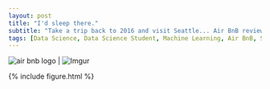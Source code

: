 ```yaml
---
layout: post
title: "I'd sleep there."
subtitle: "Take a trip back to 2016 and visit Seattle... Air BnB reviews"
tags: [Data Science, Data Science Student, Machine Learning, Air BnB, Seattle]
---
```

![air bnb logo](https://i.imgur.com/n4NVO3e.png) | ![Imgur](https://i.imgur.com/aMYAXoi.png)





{% include figure.html %}
